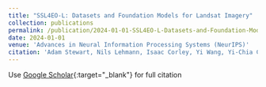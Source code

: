 ```yaml
---
title: "SSL4EO-L: Datasets and Foundation Models for Landsat Imagery"
collection: publications
permalink: /publication/2024-01-01-SSL4EO-L-Datasets-and-Foundation-Models-for-Landsat-Imagery
date: 2024-01-01
venue: 'Advances in Neural Information Processing Systems (NeurIPS)'
citation: 'Adam Stewart, Nils Lehmann, Isaac Corley, Yi Wang, Yi-Chia Chang, Nassim Ait, Shradha Sehgal, Caleb Robinson, Arindam Banerjee,&quot;SSL4EO-L: Datasets and Foundation Models for Landsat Imagery.&quot; Advances in Neural Information Processing Systems (NeurIPS), 2024.'
---
```

Use [Google Scholar](https://scholar.google.com/scholar?q=SSL4EO+L:+Datasets+and+Foundation+Models+for+Landsat+Imagery){:target="_blank"} for full citation